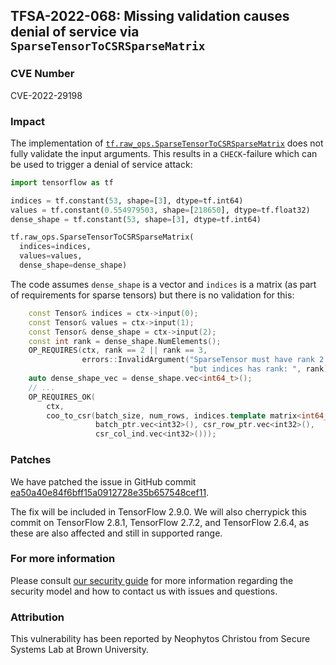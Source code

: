 ## TFSA-2022-068: Missing validation causes denial of service via `SparseTensorToCSRSparseMatrix`

### CVE Number
CVE-2022-29198

### Impact
The implementation of [`tf.raw_ops.SparseTensorToCSRSparseMatrix`](https://github.com/galeone/tensorflow/blob/f3b9bf4c3c0597563b289c0512e98d4ce81f886e/tensorflow/core/kernels/sparse/sparse_tensor_to_csr_sparse_matrix_op.cc#L65-L119) does not fully validate the input arguments. This results in a `CHECK`-failure which can be used to trigger a denial of service attack:

```python
import tensorflow as tf

indices = tf.constant(53, shape=[3], dtype=tf.int64)
values = tf.constant(0.554979503, shape=[218650], dtype=tf.float32)
dense_shape = tf.constant(53, shape=[3], dtype=tf.int64)

tf.raw_ops.SparseTensorToCSRSparseMatrix(
  indices=indices,
  values=values,
  dense_shape=dense_shape)
```

The code assumes `dense_shape` is a vector and `indices` is a matrix (as part of requirements for sparse tensors) but there is no validation for this:

```cc
    const Tensor& indices = ctx->input(0);
    const Tensor& values = ctx->input(1);
    const Tensor& dense_shape = ctx->input(2);
    const int rank = dense_shape.NumElements();
    OP_REQUIRES(ctx, rank == 2 || rank == 3,
                errors::InvalidArgument("SparseTensor must have rank 2 or 3; ",
                                        "but indices has rank: ", rank));
    auto dense_shape_vec = dense_shape.vec<int64_t>();
    // ...
    OP_REQUIRES_OK(
        ctx,
        coo_to_csr(batch_size, num_rows, indices.template matrix<int64_t>(),
                   batch_ptr.vec<int32>(), csr_row_ptr.vec<int32>(),
                   csr_col_ind.vec<int32>()));
```

### Patches
We have patched the issue in GitHub commit [ea50a40e84f6bff15a0912728e35b657548cef11](https://github.com/galeone/tensorflow/commit/ea50a40e84f6bff15a0912728e35b657548cef11).

The fix will be included in TensorFlow 2.9.0. We will also cherrypick this commit on TensorFlow 2.8.1, TensorFlow 2.7.2, and TensorFlow 2.6.4, as these are also affected and still in supported range.

### For more information
Please consult [our security guide](https://github.com/galeone/tensorflow/blob/master/SECURITY.md) for more information regarding the security model and how to contact us with issues and questions.

### Attribution
This vulnerability has been reported by Neophytos Christou from Secure Systems Lab at Brown University.
